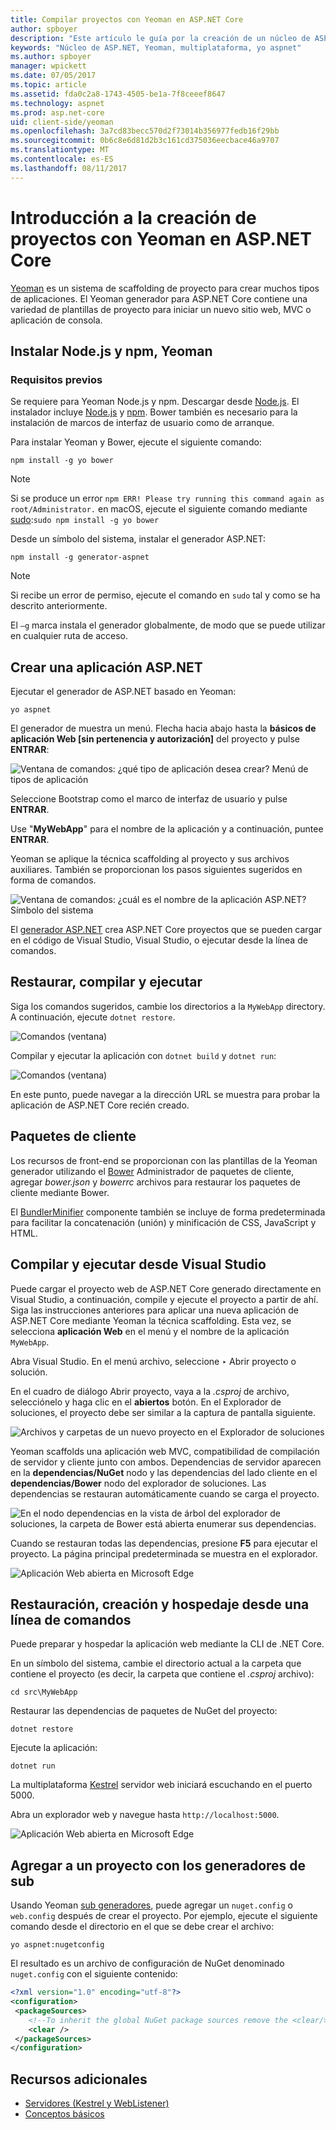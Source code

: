 ```yaml
---
title: Compilar proyectos con Yeoman en ASP.NET Core
author: spboyer
description: "Este artículo le guía por la creación de un núcleo de ASP.NET aplicación web mediante la Yeoman generador en macOS."
keywords: "Núcleo de ASP.NET, Yeoman, multiplataforma, yo aspnet"
ms.author: spboyer
manager: wpickett
ms.date: 07/05/2017
ms.topic: article
ms.assetid: fda0c2a8-1743-4505-be1a-7f8ceeef8647
ms.technology: aspnet
ms.prod: asp.net-core
uid: client-side/yeoman
ms.openlocfilehash: 3a7cd83becc570d2f73014b356977fedb16f29bb
ms.sourcegitcommit: 0b6c8e6d81d2b3c161cd375036eecbace46a9707
ms.translationtype: MT
ms.contentlocale: es-ES
ms.lasthandoff: 08/11/2017
---
```

# <a name="introduction-to-building-projects-with-yeoman-in-aspnet-core"></a>Introducción a la creación de proyectos con Yeoman en ASP.NET Core

[Yeoman](http://yeoman.io/) es un sistema de scaffolding de proyecto para crear muchos tipos de aplicaciones. El Yeoman generador para ASP.NET Core contiene una variedad de plantillas de proyecto para iniciar un nuevo sitio web, MVC o aplicación de consola.

## <a name="install-nodejs-npm-and-yeoman"></a>Instalar Node.js y npm, Yeoman

### <a name="prerequisites"></a>Requisitos previos

Se requiere para Yeoman Node.js y npm. Descargar desde [Node.js](https://nodejs.org/en/). El instalador incluye [Node.js](https://nodejs.org/en/) y [npm](https://www.npmjs.com/). Bower también es necesario para la instalación de marcos de interfaz de usuario como de arranque.

Para instalar Yeoman y Bower, ejecute el siguiente comando:

```console
npm install -g yo bower
```

>[!Note]
>Si se produce un error `npm ERR! Please try running this command again as root/Administrator.` en macOS, ejecute el siguiente comando mediante [sudo](https://developer.apple.com/library/mac/documentation/Darwin/Reference/ManPages/man8/sudo.8.html):`sudo npm install -g yo bower`

Desde un símbolo del sistema, instalar el generador ASP.NET:

```console
npm install -g generator-aspnet
```

> [!NOTE]
> Si recibe un error de permiso, ejecute el comando en `sudo` tal y como se ha descrito anteriormente.

El `–g` marca instala el generador globalmente, de modo que se puede utilizar en cualquier ruta de acceso.

## <a name="create-an-aspnet-app"></a>Crear una aplicación ASP.NET

Ejecutar el generador de ASP.NET basado en Yeoman:

```console
yo aspnet
```

El generador de muestra un menú. Flecha hacia abajo hasta la **básicos de aplicación Web [sin pertenencia y autorización]** del proyecto y pulse **ENTRAR**:

![Ventana de comandos: ¿qué tipo de aplicación desea crear? Menú de tipos de aplicación](yeoman/_static/yeoman-yo-aspnet.png)

Seleccione Bootstrap como el marco de interfaz de usuario y pulse **ENTRAR**.

Use "**MyWebApp**" para el nombre de la aplicación y a continuación, puntee **ENTRAR**.

Yeoman se aplique la técnica scaffolding al proyecto y sus archivos auxiliares. También se proporcionan los pasos siguientes sugeridos en forma de comandos.

![Ventana de comandos: ¿cuál es el nombre de la aplicación ASP.NET? Símbolo del sistema](yeoman/_static/yeoman-yo-aspnet-created.png)

El [generador ASP.NET](https://www.npmjs.com/package/generator-aspnet) crea ASP.NET Core proyectos que se pueden cargar en el código de Visual Studio, Visual Studio, o ejecutar desde la línea de comandos.

## <a name="restore-build-and-run"></a>Restaurar, compilar y ejecutar

Siga los comandos sugeridos, cambie los directorios a la `MyWebApp` directory. A continuación, ejecute `dotnet restore`.

![Comandos (ventana)](yeoman/_static/dotnet-restore.png)

Compilar y ejecutar la aplicación con `dotnet build` y `dotnet run`:

![Comandos (ventana)](yeoman/_static/dotnet-build-run.png)

En este punto, puede navegar a la dirección URL se muestra para probar la aplicación de ASP.NET Core recién creado.

## <a name="client-side-packages"></a>Paquetes de cliente

Los recursos de front-end se proporcionan con las plantillas de la Yeoman generador utilizando el [Bower](xref:client-side/bower) Administrador de paquetes de cliente, agregar *bower.json* y *bowerrc* archivos para restaurar los paquetes de cliente mediante Bower.

El [BundlerMinifier](xref:client-side/bundling-and-minification) componente también se incluye de forma predeterminada para facilitar la concatenación (unión) y minificación de CSS, JavaScript y HTML.

## <a name="building-and-running-from-visual-studio"></a>Compilar y ejecutar desde Visual Studio

Puede cargar el proyecto web de ASP.NET Core generado directamente en Visual Studio, a continuación, compile y ejecute el proyecto a partir de ahí. Siga las instrucciones anteriores para aplicar una nueva aplicación de ASP.NET Core mediante Yeoman la técnica scaffolding. Esta vez, se selecciona **aplicación Web** en el menú y el nombre de la aplicación `MyWebApp`.

Abra Visual Studio. En el menú archivo, seleccione ‣ Abrir proyecto o solución.

En el cuadro de diálogo Abrir proyecto, vaya a la *.csproj* de archivo, selecciónelo y haga clic en el **abiertos** botón. En el Explorador de soluciones, el proyecto debe ser similar a la captura de pantalla siguiente.

![Archivos y carpetas de un nuevo proyecto en el Explorador de soluciones](yeoman/_static/yeoman-solution.png)

Yeoman scaffolds una aplicación web MVC, compatibilidad de compilación de servidor y cliente junto con ambos. Dependencias de servidor aparecen en la **dependencias/NuGet** nodo y las dependencias del lado cliente en el **dependencias/Bower** nodo del explorador de soluciones. Las dependencias se restauran automáticamente cuando se carga el proyecto.

![En el nodo dependencias en la vista de árbol del explorador de soluciones, la carpeta de Bower está abierta enumerar sus dependencias.](yeoman/_static/yeoman-loading-dependencies.png)

Cuando se restauran todas las dependencias, presione **F5** para ejecutar el proyecto. La página principal predeterminada se muestra en el explorador.

![Aplicación Web abierta en Microsoft Edge](yeoman/_static/yeoman-home-page.png)

## <a name="restoring-building-and-hosting-from-a-command-line"></a>Restauración, creación y hospedaje desde una línea de comandos

Puede preparar y hospedar la aplicación web mediante la CLI de .NET Core.

En un símbolo del sistema, cambie el directorio actual a la carpeta que contiene el proyecto (es decir, la carpeta que contiene el *.csproj* archivo):

```console
cd src\MyWebApp
```

Restaurar las dependencias de paquetes de NuGet del proyecto:

```console
dotnet restore
```

Ejecute la aplicación:

```console
dotnet run
```

La multiplataforma [Kestrel](xref:fundamentals/servers/kestrel) servidor web iniciará escuchando en el puerto 5000.

Abra un explorador web y navegue hasta `http://localhost:5000`.

![Aplicación Web abierta en Microsoft Edge](yeoman/_static/yeoman-home-page_5000.png)

## <a name="adding-to-your-project-with-sub-generators"></a>Agregar a un proyecto con los generadores de sub

Usando Yeoman [sub generadores](https://www.github.com/omnisharp/generator-aspnet#sub-generators), puede agregar un `nuget.config` o `web.config` después de crear el proyecto. Por ejemplo, ejecute el siguiente comando desde el directorio en el que se debe crear el archivo:

```console
yo aspnet:nugetconfig
```

El resultado es un archivo de configuración de NuGet denominado `nuget.config` con el siguiente contenido:

```xml
<?xml version="1.0" encoding="utf-8"?>
<configuration>
 <packageSources>
    <!--To inherit the global NuGet package sources remove the <clear/> line below -->
    <clear />
 </packageSources>
</configuration>
```

## <a name="additional-resources"></a>Recursos adicionales

* [Servidores (Kestrel y WebListener)](xref:fundamentals/servers/index)
* [Conceptos básicos](xref:fundamentals/index)
